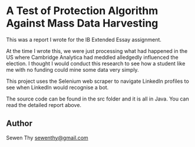# A Test of Protection Algorithm Against Mass Data Harvesting
This was a report I wrote for the IB Extended Essay assignment.

At the time I wrote this, we were just processing what had happened in the US where Cambridge Analytica had meddled alledgedly influenced the election.  I thought I would conduct this research to see how a student like me with no funding could mine some data very simply.

This project uses the Selenium web scraper to navigate LinkedIn profiles to see when LinkedIn would recognise a bot.

The source code can be found in the src folder and it is all in Java.  You can read the detailed report above.

## Author
Sewen Thy
sewenthy@gmail.com
